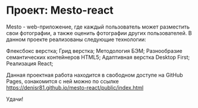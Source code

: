 # Проект: Mesto-react

Mesto - web-приложение, где каждый пользователь может разместить свои фотографии, а также оценить фотографии других пользователей.
В данном проекте реализованы следующие технологии:

Флексбокс верстка;
Грид верстка;
Методология БЭМ;
Разнообразие семантических контейнеров HTML5;
Адаптивная верстка Desktop First;
Реализация React;

Данная проектная работа находится в свободном доступе на GitHub Pages, ознакомится с ней можно по ссылке https://denisr81.github.io/mesto-react/public/index.html

Удачи!